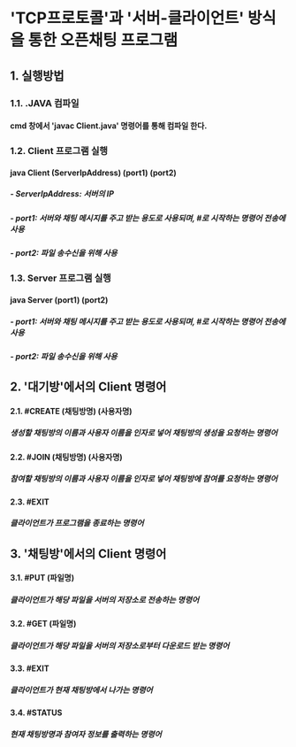 # 'TCP프로토콜'과 '서버-클라이언트' 방식을 통한 오픈채팅 프로그램


## 1. 실행방법

### 1.1. .JAVA 컴파일
#### cmd 창에서 'javac Client.java' 명령어를 통해 컴파일 한다.

### 1.2. Client 프로그램 실행
#### java Client (ServerIpAddress) (port1) (port2)

##### - ServerIpAddress: 서버의 IP
##### - port1: 서버와 채팅 메시지를 주고 받는 용도로 사용되며, #로 시작하는 명령어 전송에 사용
##### - port2: 파일 송수신을 위해 사용

### 1.3. Server 프로그램 실행
#### java Server (port1) (port2)

##### - port1: 서버와 채팅 메시지를 주고 받는 용도로 사용되며, #로 시작하는 명령어 전송에 사용
##### - port2: 파일 송수신을 위해 사용



## 2. '대기방'에서의 Client 명령어

#### 2.1. #CREATE (채팅방명) (사용자명)
##### 생성할 채팅방의 이름과 사용자 이름을 인자로 넣어 채팅방의 생성을 요청하는 명령어

#### 2.2. #JOIN (채팅방명) (사용자명)
##### 참여할 채팅방의 이름과 사용자 이름을 인자로 넣어 채팅방에 참여를 요청하는 명령어

#### 2.3. #EXIT
##### 클라이언트가 프로그램을 종료하는 명령어



## 3. '채팅방'에서의 Client 명령어

#### 3.1. #PUT (파일명)
##### 클라이언트가 해당 파일을 서버의 저장소로 전송하는 명령어

#### 3.2. #GET (파일명)
##### 클라이언트가 해당 파일을 서버의 저장소로부터 다운로드 받는 명령어

#### 3.3. #EXIT
##### 클라이언트가 현재 채팅방에서 나가는 명령어

#### 3.4. #STATUS
##### 현재 채팅방명과 참여자 정보를 출력하는 명령어
